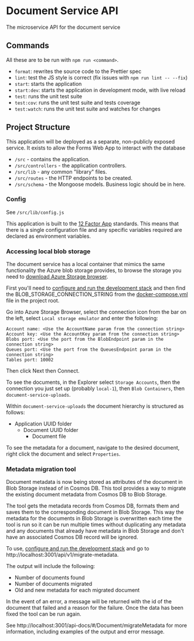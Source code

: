 # Document Service API

The microservice API for the document service

## Commands

All these are to be run with `npm run <command>`.

- `format`: rewrites the source code to the Prettier spec
- `lint`: test the JS style is correct (fix issues with `npm run lint -- --fix`)
- `start`: starts the application
- `start:dev`: starts the application in development mode, with live reload
- `test`: runs the unit test suite
- `test:cov`: runs the unit test suite and tests coverage
- `test:watch`: runs the unit test suite and watches for changes

## Project Structure

This application will be deployed as a separate, non-publicly exposed service.
It exists to allow the Forms Web App to interact with the database

 - `/src` - contains the application.
 - `/src/controllers` - the application controllers.
 - `/src/lib` - any common "library" files.
 - `/src/routes` - the HTTP endpoints to be created.
 - `/src/schema` - the Mongoose models. Business logic should be in here.

### Config

See `/src/lib/config.js`

This application is built to the [12 Factor App](https://12factor.net/)
standards. This means that there is a single configuration file and any specific
variables required are declared as environment variables.

### Accessing local blob storage

The document service has a local container that mimics the same functionality the Azure blob storage provides, to browse the storage you need to [download Azure Storage browser](https://azure.microsoft.com/en-gb/features/storage-explorer/).

First you'll need to [configure and run the development stack](https://github.com/Planning-Inspectorate/appeal-planning-decision/blob/master/README.md) and then find the BLOB_STORAGE_CONNECTION_STRING from the [docker-compose.yml](https://github.com/Planning-Inspectorate/appeal-planning-decision/blob/master/docker-compose.yml) file in the project root.

Go into Azure Storage Browser, select the connection icon from the bar on the left, select `Local storage emulator` and enter the following:

```
Account name: <Use the AccountName param from the connection string>
Account key: <Use the AccountKey param from the connection string>
Blobs port: <Use the port from the BlobEndpoint param in the connection string>
Queues port: <Use the port from the QueuesEndpoint param in the connection string>
Tables port: 10002
```

Then click Next then Connect.

To see the documents, in the Explorer select `Storage Accounts`, then the connection you just set up (probably `local-1`), then `Blob Containers`, then `document-service-uploads`.

Within `document-service-uploads` the document hierarchy is structured as follows:

- Application UUID folder
  - Document UUID folder
    - Document file

To see the metadata for a document, navigate to the desired document, right click the document and select `Properties`.

### Metadata migration tool

Document metadata is now being stored as attributes of the document in Blob Storage instead of in Cosmos DB. This tool provides a way to migrate the existing document metadata from Cosmos DB to Blob Storage.

The tool gets the metadata records from Cosmos DB, formats them and saves them to the corresponding document in Blob Storage. This way the metadata for the documents in Blob Storage is overwritten each time the tool is run so it can be run multiple times without duplicating any metadata and any documents that already have metadata in Blob Storage and don't have an associated Cosmos DB record will be ignored.

To use, [configure and run the development stack](https://github.com/Planning-Inspectorate/appeal-planning-decision/blob/master/README.md) and go to http://localhost:3001/api/v1/migrate-metadata.

The output will include the following:

- Number of documents found
- Number of documents migrated
- Old and new metadata for each migrated document

In the event of an error, a message will be returned with the id of the document that failed and a reason for the failure. Once the data has been fixed the tool can be run again.

See http://localhost:3001/api-docs/#/Document/migrateMetadata for more information, including examples of the output and error message.
